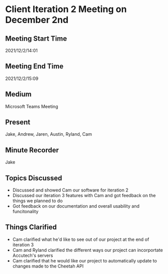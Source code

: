 # Client Iteration 2 Meeting on December 2nd
## Meeting Start Time
2021/12/2/14:01

## Meeting End Time
2021/12/2/15:09

## Medium
Microsoft Teams Meeting

## Present
Jake, Andrew, Jaren, Austin, Ryland, Cam

## Minute Recorder
Jake

## Topics Discussed
<ul>
    <li>Discussed and showed Cam our software for iteration 2
    <li>Discussed our iteration 3 features with Cam and got feedback on the things we planned to do
    <li>Got feedback on our documentation and overall usability and funcitonality
</ul>

## Things Clarified
<ul>
    <li>Cam clarified what he'd like to see out of our project at the end of iteration 3
    <li>Cam and Ryland clarified the different ways our project can incorportate Accutech's servers
    <li>Cam clarified that he would like our project to automatically update to changes made to the Cheetah API
</ul>